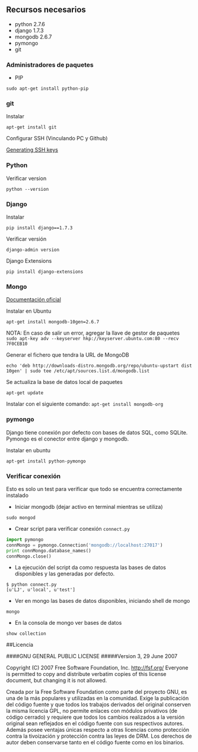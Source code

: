 ## Recursos necesarios

* python 2.7.6
* django 1.7.3
* mongodb 2.6.7
* pymongo 
* git

### Administradores de paquetes
* PIP 

`sudo apt-get install python-pip`

### git

Instalar

`apt-get install git`

Configurar SSH (Vinculando PC y Github)

[Generating SSH keys](https://help.github.com/articles/generating-ssh-keys/)

### Python 

Verificar version

`python --version`

### Django

Instalar

`pip install django==1.7.3`



Verificar versión

`django-admin version`

Django Extensions

`pip install django-extensions`

### Mongo

[Documentación oficial](http://docs.mongodb.org/v2.2/tutorial/install-mongodb-on-linux/)

Instalar en Ubuntu

`apt-get install mongodb-10gen=2.6.7`

NOTA: En caso de salir un error, agregar la llave de gestor de paquetes  
`sudo apt-key adv --keyserver hkp://keyserver.ubuntu.com:80 --recv 7F0CEB10`

Generar el fichero que tendra la URL de MongoDB 

`echo 'deb http://downloads-distro.mongodb.org/repo/ubuntu-upstart dist 10gen' | sudo tee /etc/apt/sources.list.d/mongodb.list`

Se actualiza la base de datos local de paquetes

`apt-get update`

Instalar con el siguiente comando: 
`apt-get install mongodb-org`

### pymongo

Django tiene conexión por defecto con bases de datos SQL, como SQLite. Pymongo es el conector entre django y mongodb.

Instalar en ubuntu 

`apt-get install python-pymongo`

### Verificar conexión
Esto es solo un test para verificar que todo se encuentra correctamente instalado

* Iniciar mongodb (dejar activo en terminal mientras se utiliza)

`sudo mongod`

* Crear script para verificar conexión `connect.py`

```python
import pymongo
connMongo = pymongo.Connection('mongodb://localhost:27017')
print connMongo.database_names()
connMongo.close()
```

* La ejecución del script da como respuesta las bases de datos disponibles y las generadas por defecto.

```
$ python connect.py 
[u'LJ', u'local', u'test']
```

* Ver en mongo las bases de datos disponibles, iniciando shell de mongo

`mongo`

* En la consola de mongo ver bases de datos

`show collection`


##Licencia

####GNU GENERAL PUBLIC LICENSE
#####Version 3, 29 June 2007

Copyright (C) 2007 Free Software Foundation, Inc. http://fsf.org/ Everyone is permitted to copy and distribute verbatim copies of this license document, but changing it is not allowed.

Creada por la Free Software Foundation como parte del proyecto GNU, es una de la más populares y utilizadas en la comunidad. Exige la publicación del código fuente y que todos los trabajos derivados del original conserven la misma licencia GPL, no permite enlaces con módulos privativos (de código cerrado) y requiere que todos los cambios realizados a la versión original sean reflejados en el código fuente con sus respectivos autores. Además posee ventajas únicas respecto a otras licencias como protección contra la tivoización y protección contra las leyes de DRM. Los derechos de autor deben conservarse tanto en el código fuente como en los binarios.